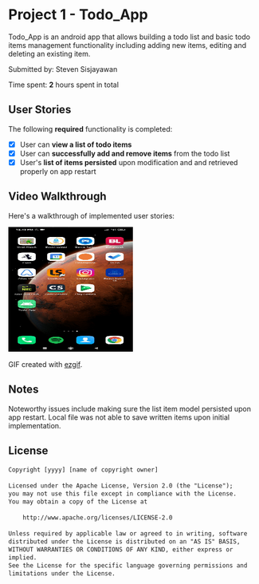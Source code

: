 # Project 1 - Todo_App

Todo_App is an android app that allows building a todo list and basic todo items management functionality including adding new items, editing and deleting an existing item.

Submitted by: Steven Sisjayawan

Time spent: **2** hours spent in total

## User Stories

The following **required** functionality is completed:

* [X] User can **view a list of todo items**
* [X] User can **successfully add and remove items** from the todo list
* [X] User's **list of items persisted** upon modification and and retrieved properly on app restart

## Video Walkthrough

Here's a walkthrough of implemented user stories:

<img src="https://github.com/stevens34400/CodePath_AndroidPrework/blob/master/AndroidPrework_Demo.gif" width="250" height="250"/>

GIF created with [ezgif](https://ezgif.com/video-to-gif).

## Notes

Noteworthy issues include making sure the list item model persisted upon app restart. Local file was not able to save written items upon initial implementation. 

## License

    Copyright [yyyy] [name of copyright owner]

    Licensed under the Apache License, Version 2.0 (the "License");
    you may not use this file except in compliance with the License.
    You may obtain a copy of the License at

        http://www.apache.org/licenses/LICENSE-2.0

    Unless required by applicable law or agreed to in writing, software
    distributed under the License is distributed on an "AS IS" BASIS,
    WITHOUT WARRANTIES OR CONDITIONS OF ANY KIND, either express or implied.
    See the License for the specific language governing permissions and
    limitations under the License.
